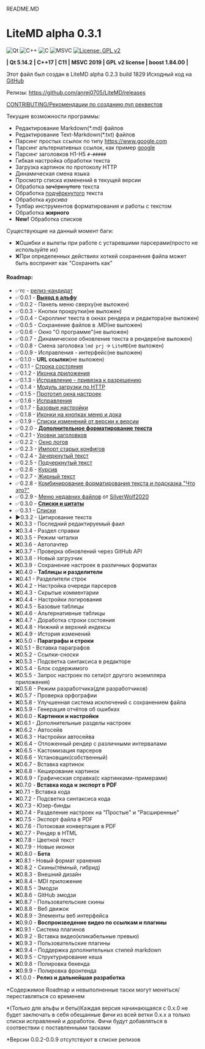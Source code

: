 README.MD

# LiteMD alpha 0.3.1

![Qt](https://img.shields.io/badge/Qt-%23217346.svg?style=for-the-badge&logo=Qt&logoColor=white)
![C++](https://img.shields.io/badge/C%2B%2B-00599C?style=for-the-badge&logo=c%2B%2B&logoColor=white)
![C](https://img.shields.io/badge/c-%2300599C.svg?style=for-the-badge&logo=c&logoColor=white)
![MSVC](https://img.shields.io/badge/Visual_Studio-5C2D91?style=for-the-badge&logo=visual%20studio&logoColor=white)
[![License: GPL v2](https://img.shields.io/badge/License-GPL%20v2-blue.svg)](https://www.gnu.org/licenses/old-licenses/gpl-2.0.en.html)

**| Qt 5.14.2 
\| C++17 
\| C11 
\| MSVC 2019 
\| GPL v2 license 
\| boost 1.84.00 |**

Этот файл был создан в LiteMD alpha 0.2.3 build 1829
Исходный код на [GitHub](https://github.com/anrej0705/LiteMD)

Релизы: <https://github.com/anrej0705/LiteMD/releases>

[CONTRIBUTING/Рекомендации по созданию пул реквестов](https://github.com/anrej0705/LiteMD/blob/master/CONTRIBUTING.md)

Текущие возможности программы:
- Редактирование Markdown(\*.md) файлов
- Редактирование Text-Markdown(\*.txt) файлов
- Парсинг простых ссылок по типу <https://www.google.com>
- Парсинг альтернативных ссылок, как пример [google](www.google.com)
- Парсинг заголовков H1-H5 `#`-`#####`
- Гибкая настройка обработки текста
- Загрузка картинок по протоколу HTTP
- Динамическая смена языка
- Просмотр списка изменений в текущей версии
- Обработка ~~зачёркнутого~~ текста
- Обработка <ins>подчёркнутого</ins> текста
- Обработка *курсива*
- Тулбар инструментов форматирования и работы с текстом
- Обработка **жирного**
- **New!** Обработка списков

Существующие на данный момент баги:
- :x:Ошибки и вылеты при работе с устаревшими парсерами(просто не используйте их)
- :x:При определенных действиях хоткей сохранения файла может быть воспринят как "Сохранить как"

#### **Roadmap**:

- :white_check_mark:rc - [релиз-кандидат](https://github.com/anrej0705/LiteMD/releases/tag/LiteMD_rc)
- :white_check_mark:0.0.1 - [**Выход в альфу**](https://github.com/anrej0705/LiteMD/releases/tag/LiteMD_alpha84)
- :white_check_mark:0.0.2 - Панель меню сверху(не выложен)
- :white_check_mark:0.0.3 - Кнопки прокрутки(не выложен)
- :white_check_mark:0.0.4 - Скроллинг текста в окнах рендера и редактора(не выложен)
- :white_check_mark:0.0.5 - Сохранение файлов в .MD(не выложен)
- :white_check_mark:0.0.6 - Окно "О программе"(не выложен)
- :white_check_mark:0.0.7 - Динамическое обновление текста в рендере(не выложен)
- :white_check_mark:0.0.8 - Смена заголовка `lmd prj` -> `LiteMD`(не выложен)
- :white_check_mark:0.0.9 - Исправления - интерфейс(не выложен)
- :white_check_mark:0.1.0 - **URL ссылки**(не выложен)
- :white_check_mark:0.1.1 - [Строка состояния](https://github.com/anrej0705/LiteMD/releases/tag/LiteMD_alpha312)
- :white_check_mark:0.1.2 - [Иконка приложения](https://github.com/anrej0705/LiteMD/releases/tag/LiteMD_alpha356)
- :white_check_mark:0.1.3 - [Исправление - привязка к разрешению](https://github.com/anrej0705/LiteMD/releases/tag/LiteMD_alpha428)
- :white_check_mark:0.1.4 - [Модуль загрузки по HTTP](https://github.com/anrej0705/LiteMD/releases/tag/LiteMD_alpha455)
- :white_check_mark:0.1.5 - [Прототип окна настроек](https://github.com/anrej0705/LiteMD/releases/tag/LiteMD_alpha782)
- :white_check_mark:0.1.6 - [Исправления](https://github.com/anrej0705/LiteMD/releases/tag/LiteMD_alpha842)
- :white_check_mark:0.1.7 - [Базовые настройки](https://github.com/anrej0705/LiteMD/releases/tag/LiteMD_alpha1006)
- :white_check_mark:0.1.8 - [Иконки на кнопках меню и дока](https://github.com/anrej0705/LiteMD/releases/tag/LiteMD_alpha1064)
- :white_check_mark:0.1.9 - [Списки изменений от версии к версии](https://github.com/anrej0705/LiteMD/releases/tag/LiteMD_alpha1225)
- :white_check_mark:0.2.0 - [**Дополнительное форматирование текста**](https://github.com/anrej0705/LiteMD/releases/tag/LiteMD_alpha1554)
- :white_check_mark:0.2.1 - [Уровни заголовков](https://github.com/anrej0705/LiteMD/releases/tag/LiteMD_alpha1683)
- :white_check_mark:0.2.2 - [Окно логов](https://github.com/anrej0705/LiteMD/releases/tag/LiteMD_alpha1746)
- :white_check_mark:0.2.3 - [Импорт старых конфигов](https://github.com/anrej0705/LiteMD/releases/tag/LiteMD_alpha1829)
- :white_check_mark:0.2.4 - [Зачеркнутый текст](https://github.com/anrej0705/LiteMD/releases/tag/LiteMD_alpha1878)
- :white_check_mark:0.2.5 - [Подчеркнутый текст](https://github.com/anrej0705/LiteMD/releases/tag/LiteMD_alpha1908) 
- :white_check_mark:0.2.6 - [Курсив](https://github.com/anrej0705/LiteMD/releases/tag/LiteMD_alpha1917)
- :white_check_mark:0.2.7 - [Жирный текст](https://github.com/anrej0705/LiteMD/releases/tag/LiteMD_alpha1941)
- :white_check_mark:0.2.8 - [Комбинирование форматирования текста и подсказка "Что это?"](https://github.com/anrej0705/LiteMD/releases/tag/LiteMD_alpha1957)
- :white_check_mark:0.2.9 - [Меню недавних файлов](https://github.com/anrej0705/LiteMD/releases/tag/LiteMD_alpha1959) от [SilverWolf2020](https://github.com/anrej0705/LiteMD/pull/2)
- :white_check_mark:0.3.0 - [**Списки и цитаты**](https://github.com/anrej0705/LiteMD/releases/tag/LiteMD_alpha1976)
- :white_check_mark:0.3.1 - [Списки](https://github.com/anrej0705/LiteMD/releases/tag/LiteMD_alpha1979)
- :arrow_forward:0.3.2 - Цитирование текста
- :x:0.3.3 - Последний редактируемый фаил
- :x:0.3.4 - Раздел справки
- :x:0.3.5 - Режим читалки
- :x:0.3.6 - Автопачтер
- :x:0.3.7 - Проверка обновлений через GitHub API
- :x:0.3.8 - Новый загрузчик
- :x:0.3.9 - Сохранение настроек в различных форматах
- :x:0.4.0 - **Таблицы и разделители**
- :x:0.4.1 - Разделители строк
- :x:0.4.2 - Настройка очереди парсеров
- :x:0.4.3 - Скрытые комментарии
- :x:0.4.4 - Настройки логирования
- :x:0.4.5 - Базовые таблицы
- :x:0.4.6 - Альтернативные таблицы
- :x:0.4.7 - Доработка строки состояния
- :x:0.4.8 - Нижний и верхний индексы
- :x:0.4.9 - История изменений
- :x:0.5.0 - **Параграфы и строки**
- :x:0.5.1 - Вставка параграфов
- :x:0.5.2 - Ссылки-сноски
- :x:0.5.3 - Подсветка синтаксиса в редакторе
- :x:0.5.4 - Блок содержимого
- :x:0.5.5 - Запрос настроек по сети(от другого экземпляра приложения)
- :x:0.5.6 - Режим разработчика(для разработчиков)
- :x:0.5.7 - Проверка орфографии
- :x:0.5.8 - Улучшенная система исключений с сохранением файла
- :x:0.5.9 - Генерация отчётов об ошибках
- :x:0.6.0 - **Картинки и настройки**
- :x:0.6.1 - Дополнительные разделы настроек
- :x:0.6.2 - Автосейв
- :x:0.6.3 - Настройки автосейва
- :x:0.6.4 - Отложенный рендер с различными интервалами
- :x:0.6.5 - Кастомизация парсеров
- :x:0.6.6 - Установщик(собственный)
- :x:0.6.7 - Вставка картинок
- :x:0.6.8 - Кеширование картинок
- :x:0.6.9 - Графическая справка(с картинками-примерами)
- :x:0.7.0 - **Вставка кода и экспорт в PDF**
- :x:0.7.1 - Вставка кода
- :x:0.7.2 - Подсветка синтаксиса кода
- :x:0.7.3 - Юзер-бинды
- :x:0.7.4 - Разделение настроек на "Простые" и "Расширенные"
- :x:0.7.5 - Экспорт файла в PDF
- :x:0.7.6 - Потоковая конвертация в PDF
- :x:0.7.7 - Рендер в HTML
- :x:0.7.8 - Цветной текст
- :x:0.7.9 - Новые иконки
- :x:0.8.0 - **Бета**
- :x:0.8.1 - Новый формат хранения
- :x:0.8.2 - Скины(тёмный, гибрид)
- :x:0.8.3 - Внешний дизайн
- :x:0.8.4 - MDI приложение
- :x:0.8.5 - Эмодзи
- :x:0.8.6 - GitHub эмодзи
- :x:0.8.7 - Пользовательские скины
- :x:0.8.8 - Веб движок
- :x:0.8.9 - Элементы веб интерфейса
- :x:0.9.0 - **Воспроизведение видео по ссылкам и плагины**
- :x:0.9.1 - Система плагинов
- :x:0.9.2 - Вставка видео(кликабельные превью)
- :x:0.9.3 - Пользовательские плагины
- :x:0.9.4 - Поддержка дополнительных стилей markdown
- :x:0.9.5 - Структурирование кеша
- :x:0.9.8 - Полировка бекенда
- :x:0.9.9 - Полировка фронтенда
- :x:1.0.0 - **Релиз и дальнейшая разработка**

\*Содержимое Roadmap и невыполненные таски могут меняться/переставляться со временем

\*(Только для альфы и беты)Каждая версия начинающаяся с 0.x.0 не будет заключать в себя обещанные фичи из всей ветки 0.x.x а только списки исправлений и доработок. Фичи будут добавляться в соотвествии с поставленными тасками

\*Версии 0.0.2-0.0.9 отсутствуют в списке релизов

